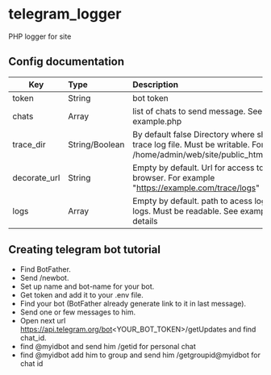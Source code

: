 # telegram_logger
PHP logger for site

## Config documentation
| Key          | Type      | Description |
| ------------ |:----------| :-----------|
| token        | String    | bot token   |
| chats        | Array     | list of chats to send message. See example.php |
| trace_dir    | String/Boolean    | By default false Directory where should put trace log file. Must be writable. For example /home/admin/web/site/public_html/trace/logs |
| decorate_url | String    | Empty by default. Url for access to file via browser. For example "https://example.com/trace/logs" |
| logs         | Array     | Empty by default. path to acess log and error logs. Must be readable. See example.php for details |

## Creating telegram bot tutorial
- Find BotFather.
- Send /newbot.
- Set up name and bot-name for your bot.
- Get token and add it to your .env file.
- Find your bot (BotFather already generate link to it in last message).
- Send one or few messages to him.
- Open next url https://api.telegram.org/bot<YOUR_BOT_TOKEN>/getUpdates and find chat_id.
- find @myidbot and send him /getid for personal chat
- find @myidbot add him to group and send him /getgroupid@myidbot for chat id